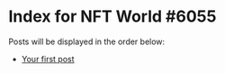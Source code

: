 # Index for NFT World #6055
Posts will be displayed in the order below:

- [Your first post](./001-first.md)

